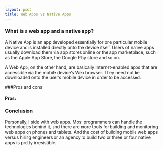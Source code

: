 ```yaml
---
layout: post
title: Web Apps vs Native Apps
---
```


### What is a web app and a native app?
A Native App is an app developed essentially for one particular mobile device and is installed directly onto the device itself. Users of native apps usually download them via app stores online or the app marketplace, such as the Apple App Store, the Google Play store and so on.

A Web App, on the other hand, are basically Internet-enabled apps that are accessible via the mobile device’s Web browser. They need not be downloaded onto the user’s mobile device in order to be accessed.

###Pros and cons
#### Pros:






### Conclusion 
Personally, I side with web apps. Most programmers can handle the technologies behind it, and there are more tools for building and monitoring web apps on phones and tablets. And the cost of building mobile web apps versus hiring engineers or an agency to build two or three or four native apps is pretty irresistible.
